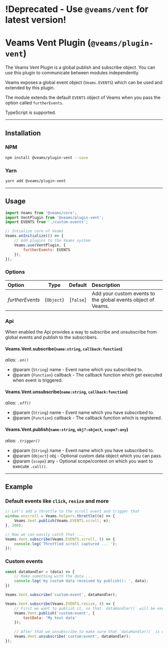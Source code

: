 

[//]: # ({{#wrapWith "content-section"}})

[//]: #     ({{#wrapWith "grid-row"}})
[//]: #         ({{#wrapWith "grid-col" colClasses="is-col-tablet-l-8"}})

# !Deprecated - Use `@veams/vent` for latest version!

# Veams Vent Plugin (`@veams/plugin-vent`)

The Veams Vent Plugin is a global publish and subscribe object. You can use this plugin to communicate between modules independently.

Veams exposes a global event object (`Veams.EVENTS`) which can be used and extended by this plugin.

The module extends the default `EVENTS` object of Veams when you pass the option called `furtherEvents`.

TypeScript is supported. 

---------------------

## Installation

### NPM

``` bash 
npm install @veams/plugin-vent --save
```

### Yarn 

``` bash 
yarn add @veams/plugin-vent
```

---------------------

## Usage

``` js
import Veams from '@veams/core';
import VentPlugin from '@veams/plugin-vent';
import EVENTS from './custom-events';

// Intialize core of Veams
Veams.onInitialize(() => {
    // Add plugins to the Veams system
    Veams.use(VentPlugin, {
        furtherEvents: EVENTS
    });
});
```

### Options

| Option | Type | Default | Description |
|:--- |:---:|:---:|:--- |
| _furtherEvents_ | {`Object`} | [`false`] | Add your custom events to the global events object of Veams. |

### Api

When enabled the Api provides a way to subscribe and unsubscribe from global events and publish to the subscribers.

#### Veams.Vent.subscribe(`name:string`, `callback:function`)

_alias: `.on()`_

* @param {`String`} name - Event name which you subscribed to.
* @param {`Function`} callback - The callback function which get executed when event is triggered.

#### Veams.Vent.unsubscribe(`name:string`, `callback:function`)

_alias: `.off()`_

* @param {`String`} name - Event name which you have subscribed to.
* @param {`Function`} callback - The callback function which is registered.

#### Veams.Vent.publish(`name:string`, `obj?:object`, `scope?:any`)

_alias: `.trigger()`_

* @param {`String`} name - Event name which you have subscribed to.
* @param {`Object`} obj - Optional custom data object which you can pass.
* @param {`scope`} any - Optional scope/context on which you want to execute `.call()`.

---------------------

## Example

### Default events like `click`, `resize` and more

``` js
// Let's add a throttle to the scroll event and trigger that
window.onscroll = Veams.helpers.throttle((e) => {
    Veams.Vent.publish(Veams.EVENTS.scroll, e);
}, 200);

// Now we can easily catch that ...
Veams.Vent.subscribe(Veams.EVENTS.scroll, () => {
	console.log('Throttled scroll captured ... ');
});
```

### Custom events

``` js
const dataHandler = (data) => {
	// Make something with the data ...
	console.log('my custom data received by publish(): ', data);
})

Veams.Vent.subscribe('custom:event', dataHandler);

Veams.Vent.subscribe(Veams.EVENTS.resize, () => {
	// First we want to publish it, so that `dataHandler()` will be executed
	Veams.Vent.publish('custom:event', {
		testData: 'My test data'
	});
	
	// After that we unsubscribe to make sure that `dataHandler()` is only executed once
	Veams.Vent.unsubscribe('custom:event', dataHandler);
});
```

[//]: #         ({{/wrapWith}})
[//]: #     ({{/wrapWith}})

[//]: # ({{/wrapWith}})
